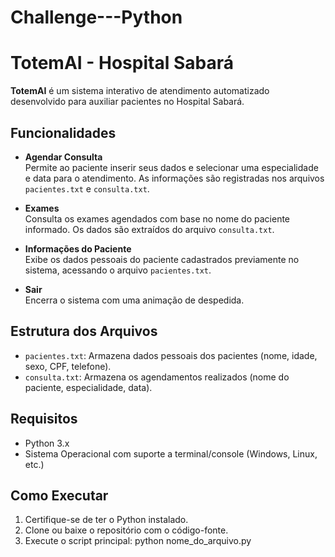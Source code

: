 # Challenge---Python
# TotemAI - Hospital Sabará

**TotemAI** é um sistema interativo de atendimento automatizado desenvolvido para auxiliar pacientes no Hospital Sabará.

## Funcionalidades

- **Agendar Consulta**  
  Permite ao paciente inserir seus dados e selecionar uma especialidade e data para o atendimento. As informações são registradas nos arquivos `pacientes.txt` e `consulta.txt`.

- **Exames**  
  Consulta os exames agendados com base no nome do paciente informado. Os dados são extraídos do arquivo `consulta.txt`.

- **Informações do Paciente**  
  Exibe os dados pessoais do paciente cadastrados previamente no sistema, acessando o arquivo `pacientes.txt`.

- **Sair**  
  Encerra o sistema com uma animação de despedida.

## Estrutura dos Arquivos

- `pacientes.txt`: Armazena dados pessoais dos pacientes (nome, idade, sexo, CPF, telefone).
- `consulta.txt`: Armazena os agendamentos realizados (nome do paciente, especialidade, data).

## Requisitos

- Python 3.x
- Sistema Operacional com suporte a terminal/console (Windows, Linux, etc.)

## Como Executar

1. Certifique-se de ter o Python instalado.
2. Clone ou baixe o repositório com o código-fonte.
3. Execute o script principal:
python nome_do_arquivo.py
